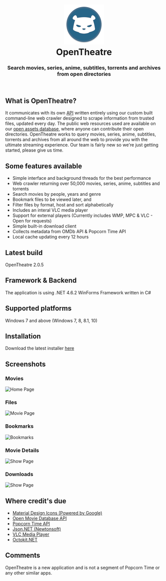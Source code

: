 <h1 align="center">
  <img src="/opentheatre/Resources/opentheatre-logo.png" height="128" width="128" alt="Logo" />
  <br />
  OpenTheatre
</h1>

<h3 align="center">Search movies, series, anime, subtitles, torrents and archives from open directories</h3>
<div align="center">
</div>
<br />

## What is OpenTheatre?
It communicates with its own [API](https://dropbox.com/sh/bqb14ty282xm9xi/AACeniqYjhq2auw3KU3oNW2Fa?dl=0) written entirely using our custom built command-line web crawler designed to scrape information from trusted files, updated every day. The public web resources used are available on our [open assets database](https://github.com/invu/opentheatre-app/tree/master/assets), where anyone can contribute their open directories. OpenTheatre works to query movies, series, anime, subtitles, torrents and archives from all around the web to provide you with the ultimate streaming experience. Our team is fairly new so we're just getting started, please give us time. 

## Some features available
- Simple interface and background threads for the best performance
- Web crawler returning over 50,000 movies, series, anime, subtitles and torrents
- Search movies by people, years and genre
- Bookmark files to be viewed later, and
- Filter files by format, host and sort alphabetically
- Includes an interal VLC media player 
- Support for external players (Currently includes WMP, MPC & VLC - Open for requests)
- Simple built-in download client
- Collects metadata from OMDb API & Popcorn Time API
- Local cache updating every 12 hours

## Latest build
OpenTheatre 2.0.5

## Framework & Backend
The application is using .NET 4.6.2 WinForms Framework written in C#

## Supported platforms
Windows 7 and above (Windows 7, 8, 8.1, 10)

## Installation
Download the latest installer [here](https://github.com/invu/opentheatre-app/releases/download/0.2.0.5/OpenTheatreInstaller.exe)

## Screenshots
### Movies
![Home Page](https://raw.githubusercontent.com/invu/opentheatre-app/master/screenshots/movies.png)

### Files
![Movie Page](https://raw.githubusercontent.com/invu/opentheatre-app/master/screenshots/files.png)

### Bookmarks
![Bookmarks](https://raw.githubusercontent.com/invu/opentheatre-app/master/screenshots/bookmarks.png)

### Movie Details
![Show Page](https://raw.githubusercontent.com/invu/opentheatre-app/master/screenshots/movie%20details.png)

### Downloads
![Show Page](https://raw.githubusercontent.com/invu/opentheatre-app/master/screenshots/downloads.png)

## Where credit's due
- [Material Design Icons (Powered by Google)](https://materialdesignicons.com/)
- [Open Movie Database API](https://omdbapi.com)
- [Popcorn Time API](https://popcorntime.sh/)
- [Json.NET (Newtonsoft)](https://www.newtonsoft.com/json)
- [VLC Media Player](https://www.videolan.org/vlc/)
- [Octokit.NET](https://github.com/octokit/octokit.net)

## Comments
OpenTheatre is a new application and is not a segment of Popcorn Time or any other similar apps.
